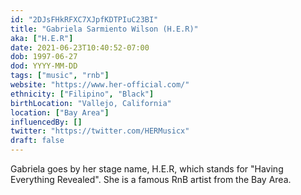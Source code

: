 ```yaml
---
id: "2DJsFHkRFXC7XJpfKDTPIuC23BI"
title: "Gabriela Sarmiento Wilson (H.E.R)"
aka: ["H.E.R"]
date: 2021-06-23T10:40:52-07:00
dob: 1997-06-27
dod: YYYY-MM-DD
tags: ["music", "rnb"]
website: "https://www.her-official.com/"
ethnicity: ["Filipino", "Black"]
birthLocation: "Vallejo, California"
location: ["Bay Area"]
influencedBy: []
twitter: "https://twitter.com/HERMusicx"
draft: false
---
```


Gabriela goes by her stage name, H.E.R, which stands for "Having Everything
Revealed". She is a famous RnB artist from the Bay Area.
